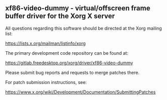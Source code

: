 xf86-video-dummy - virtual/offscreen frame buffer driver for the Xorg X server
------------------------------------------------------------------------------

All questions regarding this software should be directed at the
Xorg mailing list:

  https://lists.x.org/mailman/listinfo/xorg

The primary development code repository can be found at:

  https://gitlab.freedesktop.org/xorg/driver/xf86-video-dummy

Please submit bug reports and requests to merge patches there.

For patch submission instructions, see:

  https://www.x.org/wiki/Development/Documentation/SubmittingPatches

